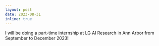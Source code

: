 ```yaml
---
layout: post
date: 2023-08-31
inline: true
---
```


I will be doing a part-time internship at LG AI Research in Ann Arbor from September to December 2023!
